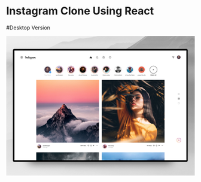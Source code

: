 # Instagram Clone Using React
#Desktop Version

![alt text](https://github.com/nidhipawar5/MyPortfolioWebsite/blob/master/assets/img/Screenshot%202020-09-23%20205227.png)
